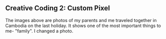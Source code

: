 ## Creative Coding 2: Custom Pixel

The images above are photos of my parents and me traveled together in Cambodia on the last holiday. It shows one of the most important things to me- "family".
I changed a photo.
